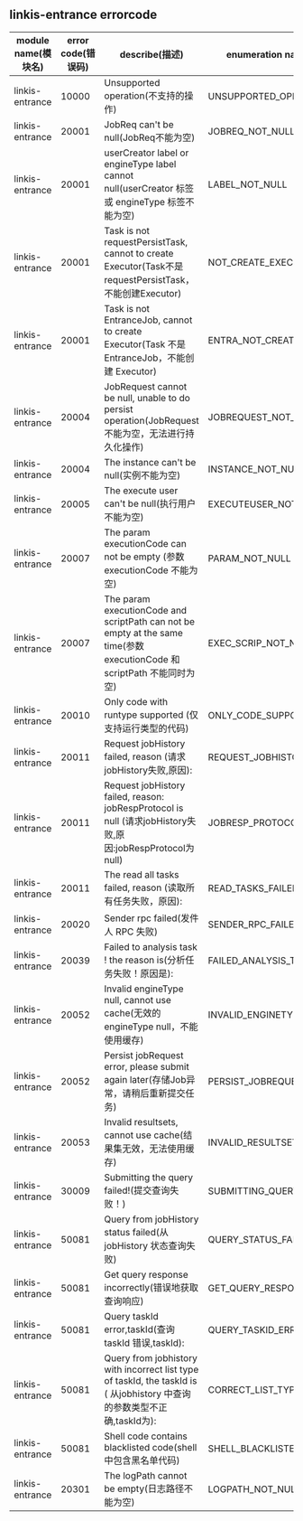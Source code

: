 ## linkis-entrance  errorcode

| module name(模块名) | error code(错误码)  | describe(描述) |enumeration name(枚举)| Exception Class(类名)|
| -------- | -------- | ----- |-----|-----|
|linkis-entrance |10000|Unsupported operation(不支持的操作)|UNSUPPORTED_OPERATION|EntranceErrorCodeSummary|
|linkis-entrance |20001|JobReq can't be null(JobReq不能为空)|JOBREQ_NOT_NULL|EntranceErrorCodeSummary|
|linkis-entrance |20001|userCreator label or engineType label cannot null(userCreator 标签或 engineType 标签不能为空)|LABEL_NOT_NULL|EntranceErrorCodeSummary|
|linkis-entrance |20001|Task is not requestPersistTask, cannot to create Executor(Task不是requestPersistTask，不能创建Executor)|NOT_CREATE_EXECUTOR|EntranceErrorCodeSummary|
|linkis-entrance |20001|Task is not EntranceJob, cannot to create Executor(Task 不是 EntranceJob，不能创建 Executor)|ENTRA_NOT_CREATE_EXECUTOR|EntranceErrorCodeSummary|
|linkis-entrance |20004|JobRequest cannot be null, unable to do persist operation(JobRequest 不能为空，无法进行持久化操作)|JOBREQUEST_NOT_NULL|EntranceErrorCodeSummary|
|linkis-entrance |20004|The instance can't be null(实例不能为空)|INSTANCE_NOT_NULL|EntranceErrorCodeSummary|
|linkis-entrance |20005|The execute user can't be null(执行用户不能为空)|EXECUTEUSER_NOT_NULL|EntranceErrorCodeSummary|
|linkis-entrance |20007|The param executionCode can not be empty (参数 executionCode 不能为空)|PARAM_NOT_NULL|EntranceErrorCodeSummary|
|linkis-entrance |20007|The param executionCode and scriptPath can not be empty at the same time(参数 executionCode 和 scriptPath 不能同时为空)|EXEC_SCRIP_NOT_NULL|EntranceErrorCodeSummary|
|linkis-entrance |20010|Only code with runtype supported (仅支持运行类型的代码)|ONLY_CODE_SUPPORTED|EntranceErrorCodeSummary|
|linkis-entrance |20011|Request jobHistory failed, reason (请求jobHistory失败,原因):|REQUEST_JOBHISTORY_FAILED|EntranceErrorCodeSummary|
|linkis-entrance |20011|Request jobHistory failed, reason: jobRespProtocol is null (请求jobHistory失败,原因:jobRespProtocol为null)|JOBRESP_PROTOCOL_NULL|EntranceErrorCodeSummary|
|linkis-entrance |20011|The read all tasks failed, reason (读取所有任务失败，原因):|READ_TASKS_FAILED|EntranceErrorCodeSummary|
|linkis-entrance |20020|Sender rpc failed(发件人 RPC 失败)|SENDER_RPC_FAILED|EntranceErrorCodeSummary|
|linkis-entrance |20039|Failed to analysis task ! the reason is(分析任务失败！原因是):|FAILED_ANALYSIS_TASK|EntranceErrorCodeSummary|
|linkis-entrance |20052|Invalid engineType null, cannot use cache(无效的engineType null，不能使用缓存)|INVALID_ENGINETYPE_NULL|EntranceErrorCodeSummary|
|linkis-entrance |20052|Persist jobRequest error, please submit again later(存储Job异常，请稍后重新提交任务)|PERSIST_JOBREQUEST_ERROR|EntranceErrorCodeSummary|
|linkis-entrance |20053|Invalid resultsets, cannot use cache(结果集无效，无法使用缓存)|INVALID_RESULTSETS|EntranceErrorCodeSummary|
|linkis-entrance |30009|Submitting the query failed!(提交查询失败！)|SUBMITTING_QUERY_FAILED|EntranceErrorCodeSummary|
|linkis-entrance |50081|Query from jobHistory status failed(从 jobHistory 状态查询失败)|QUERY_STATUS_FAILED|EntranceErrorCodeSummary|
|linkis-entrance |50081|Get query response incorrectly(错误地获取查询响应)|GET_QUERY_RESPONSE|EntranceErrorCodeSummary|
|linkis-entrance |50081|Query taskId  error,taskId(查询 taskId 错误,taskId):|QUERY_TASKID_ERROR|EntranceErrorCodeSummary|
|linkis-entrance |50081|Query from jobhistory with incorrect list type of taskId, the taskId is ( 从jobhistory 中查询的参数类型不正确,taskId为):|CORRECT_LIST_TYPR|EntranceErrorCodeSummary|
|linkis-entrance |50081|Shell code contains blacklisted code(shell中包含黑名单代码)|SHELL_BLACKLISTED_CODE|EntranceErrorCodeSummary|
|linkis-entrance |20301|The logPath cannot be empty(日志路径不能为空)|LOGPATH_NOT_NULL|EntranceErrorCodeSummary|




